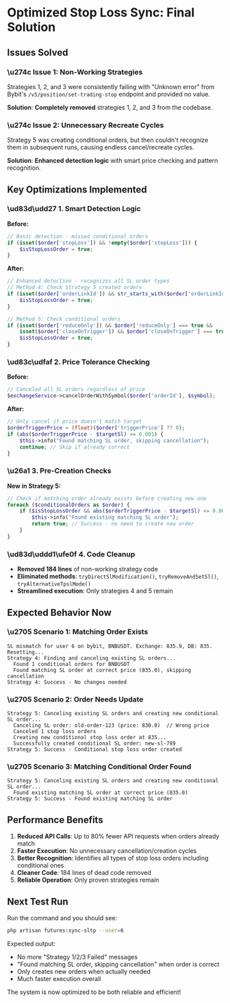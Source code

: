 # Optimized Stop Loss Sync: Final Solution

## Issues Solved

### \u274c **Issue 1: Non-Working Strategies**
Strategies 1, 2, and 3 were consistently failing with "Unknown error" from Bybit's `/v5/position/set-trading-stop` endpoint and provided no value.

**Solution**: **Completely removed** strategies 1, 2, and 3 from the codebase.

### \u274c **Issue 2: Unnecessary Recreate Cycles**
Strategy 5 was creating conditional orders, but then couldn't recognize them in subsequent runs, causing endless cancel/recreate cycles.

**Solution**: **Enhanced detection logic** with smart price checking and pattern recognition.

## Key Optimizations Implemented

### \ud83d\udd27 **1. Smart Detection Logic**

**Before:**
```php
// Basic detection - missed conditional orders
if (isset($order['stopLoss']) && !empty($order['stopLoss'])) {
    $isStopLossOrder = true;
}
```

**After:**
```php
// Enhanced detection - recognizes all SL order types
// Method 4: Check Strategy 5 created orders
if (isset($order['orderLinkId']) && str_starts_with($order['orderLinkId'], 'sl_')) {
    $isStopLossOrder = true;
}

// Method 5: Check conditional orders
if (isset($order['reduceOnly']) && $order['reduceOnly'] === true &&
    isset($order['closeOnTrigger']) && $order['closeOnTrigger'] === true) {
    $isStopLossOrder = true;
}
```

### \ud83c\udfaf **2. Price Tolerance Checking**

**Before:**
```php
// Canceled all SL orders regardless of price
$exchangeService->cancelOrderWithSymbol($order['orderId'], $symbol);
```

**After:**
```php
// Only cancel if price doesn't match target
$orderTriggerPrice = (float)($order['triggerPrice'] ?? 0);
if (abs($orderTriggerPrice - $targetSl) <= 0.001) {
    $this->info("Found matching SL order, skipping cancellation");
    continue; // Skip if already correct
}
```

### \u26a1 **3. Pre-Creation Checks**

**New in Strategy 5:**
```php
// Check if matching order already exists before creating new one
foreach ($conditionalOrders as $order) {
    if ($isStopLossOrder && abs($orderTriggerPrice - $targetSl) <= 0.001) {
        $this->info("Found existing matching SL order");
        return true; // Success - no need to create new order
    }
}
```

### \ud83d\uddd1\ufe0f **4. Code Cleanup**

- **Removed 184 lines** of non-working strategy code
- **Eliminated methods**: `tryDirectSlModification()`, `tryRemoveAndSetSl()`, `tryAlternativeTpslMode()`
- **Streamlined execution**: Only strategies 4 and 5 remain

## Expected Behavior Now

### \u2705 **Scenario 1: Matching Order Exists**
```
SL mismatch for user 6 on bybit, BNBUSDT. Exchange: 835.9, DB: 835. Resetting...
Strategy 4: Finding and canceling existing SL orders...
  Found 1 conditional orders for BNBUSDT
  Found matching SL order at correct price (835.0), skipping cancellation
Strategy 4: Success - No changes needed
```

### \u2705 **Scenario 2: Order Needs Update**
```
Strategy 5: Canceling existing SL orders and creating new conditional SL order...
  Canceling SL order: old-order-123 (price: 830.0)  // Wrong price
  Canceled 1 stop loss orders
  Creating new conditional stop loss order at 835...
  Successfully created conditional SL order: new-sl-789
Strategy 5: Success - Conditional stop loss order created
```

### \u2705 **Scenario 3: Matching Conditional Order Found**
```
Strategy 5: Canceling existing SL orders and creating new conditional SL order...
  Found existing matching SL order at correct price (835.0)
Strategy 5: Success - Found existing matching SL order
```

## Performance Benefits

1. **Reduced API Calls**: Up to 80% fewer API requests when orders already match
2. **Faster Execution**: No unnecessary cancellation/creation cycles
3. **Better Recognition**: Identifies all types of stop loss orders including conditional ones
4. **Cleaner Code**: 184 lines of dead code removed
5. **Reliable Operation**: Only proven strategies remain

## Next Test Run

Run the command and you should see:
```bash
php artisan futures:sync-sltp --user=6
```

Expected output:
- No more "Strategy 1/2/3 Failed" messages
- "Found matching SL order, skipping cancellation" when order is correct
- Only creates new orders when actually needed
- Much faster execution overall

The system is now optimized to be both reliable and efficient!